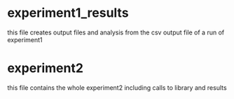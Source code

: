 # experiment1_results
this file creates output files and analysis from the csv output file of a run of experiment1

# experiment2
this file contains the whole experiment2 including calls to library and results
